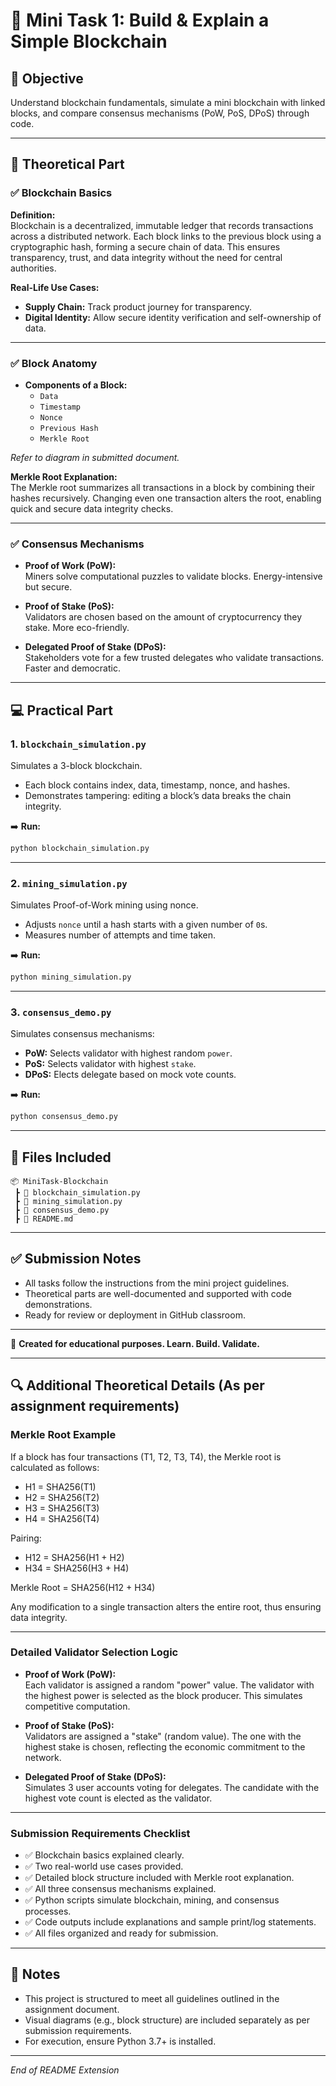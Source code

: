 # 🧱 Mini Task 1: Build & Explain a Simple Blockchain

## 🎯 Objective

Understand blockchain fundamentals, simulate a mini blockchain with linked blocks, and compare consensus mechanisms (PoW, PoS, DPoS) through code.

---

## 🧠 Theoretical Part

### ✅ Blockchain Basics

**Definition:**  
Blockchain is a decentralized, immutable ledger that records transactions across a distributed network. Each block links to the previous block using a cryptographic hash, forming a secure chain of data. This ensures transparency, trust, and data integrity without the need for central authorities.

**Real-Life Use Cases:**
- **Supply Chain:** Track product journey for transparency.
- **Digital Identity:** Allow secure identity verification and self-ownership of data.

---

### ✅ Block Anatomy

- **Components of a Block:**
  - `Data`
  - `Timestamp`
  - `Nonce`
  - `Previous Hash`
  - `Merkle Root`

_Refer to diagram in submitted document._

**Merkle Root Explanation:**  
The Merkle root summarizes all transactions in a block by combining their hashes recursively. Changing even one transaction alters the root, enabling quick and secure data integrity checks.

---

### ✅ Consensus Mechanisms

- **Proof of Work (PoW):**  
  Miners solve computational puzzles to validate blocks. Energy-intensive but secure.

- **Proof of Stake (PoS):**  
  Validators are chosen based on the amount of cryptocurrency they stake. More eco-friendly.

- **Delegated Proof of Stake (DPoS):**  
  Stakeholders vote for a few trusted delegates who validate transactions. Faster and democratic.

---

## 💻 Practical Part

### 1. `blockchain_simulation.py`

Simulates a 3-block blockchain.

- Each block contains index, data, timestamp, nonce, and hashes.
- Demonstrates tampering: editing a block’s data breaks the chain integrity.

➡️ **Run:**  
```bash
python blockchain_simulation.py
```

---

### 2. `mining_simulation.py`

Simulates Proof-of-Work mining using nonce.

- Adjusts `nonce` until a hash starts with a given number of `0`s.
- Measures number of attempts and time taken.

➡️ **Run:**  
```bash
python mining_simulation.py
```

---

### 3. `consensus_demo.py`

Simulates consensus mechanisms:

- **PoW:** Selects validator with highest random `power`.
- **PoS:** Selects validator with highest `stake`.
- **DPoS:** Elects delegate based on mock vote counts.

➡️ **Run:**  
```bash
python consensus_demo.py
```

---

## 📁 Files Included

```
📦 MiniTask-Blockchain
 ┣ 📄 blockchain_simulation.py
 ┣ 📄 mining_simulation.py
 ┣ 📄 consensus_demo.py
 ┣ 📄 README.md
```

---

## ✅ Submission Notes

- All tasks follow the instructions from the mini project guidelines.
- Theoretical parts are well-documented and supported with code demonstrations.
- Ready for review or deployment in GitHub classroom.

---

🔗 **Created for educational purposes. Learn. Build. Validate.**

---

## 🔍 Additional Theoretical Details (As per assignment requirements)

### Merkle Root Example

If a block has four transactions (T1, T2, T3, T4), the Merkle root is calculated as follows:

- H1 = SHA256(T1)
- H2 = SHA256(T2)
- H3 = SHA256(T3)
- H4 = SHA256(T4)

Pairing:
- H12 = SHA256(H1 + H2)
- H34 = SHA256(H3 + H4)

Merkle Root = SHA256(H12 + H34)

Any modification to a single transaction alters the entire root, thus ensuring data integrity.

---

### Detailed Validator Selection Logic

- **Proof of Work (PoW):**  
  Each validator is assigned a random "power" value. The validator with the highest power is selected as the block producer. This simulates competitive computation.

- **Proof of Stake (PoS):**  
  Validators are assigned a "stake" (random value). The one with the highest stake is chosen, reflecting the economic commitment to the network.

- **Delegated Proof of Stake (DPoS):**  
  Simulates 3 user accounts voting for delegates. The candidate with the highest vote count is elected as the validator.

---

### Submission Requirements Checklist

- ✅ Blockchain basics explained clearly.
- ✅ Two real-world use cases provided.
- ✅ Detailed block structure included with Merkle root explanation.
- ✅ All three consensus mechanisms explained.
- ✅ Python scripts simulate blockchain, mining, and consensus processes.
- ✅ Code outputs include explanations and sample print/log statements.
- ✅ All files organized and ready for submission.

---

## 📌 Notes

- This project is structured to meet all guidelines outlined in the assignment document.
- Visual diagrams (e.g., block structure) are included separately as per submission requirements.
- For execution, ensure Python 3.7+ is installed.

---

*End of README Extension*
